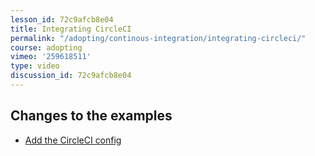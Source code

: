 ```yaml
---
lesson_id: 72c9afcb8e04
title: Integrating CircleCI
permalink: "/adopting/continous-integration/integrating-circleci/"
course: adopting
vimeo: '259618511'
type: video
discussion_id: 72c9afcb8e04
---
```


## Changes to the examples
* [Add the CircleCI config](https://github.com/learndocker/demo_web_app/commit/783ef58)
